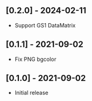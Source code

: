 ## [0.2.0] - 2024-02-11

- Support GS1 DataMatrix

## [0.1.1] - 2021-09-02

- Fix PNG bgcolor

## [0.1.0] - 2021-09-02

- Initial release
